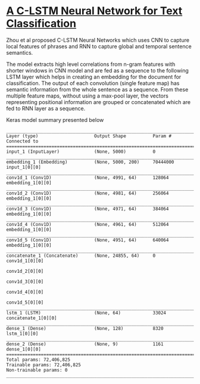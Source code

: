 # [A C-LSTM Neural Network for Text Classification](https://arxiv.org/abs/1511.08630)

Zhou et al proposed C-LSTM Neural Networks which uses CNN to capture local features of phrases and RNN to capture global and temporal sentence semantics.

The model extracts high level correlations from n-gram features with shorter windows in CNN model and are fed as a sequence to the following LSTM layer which helps in creating an embedding for the document for classification. The output of each convolution (single feature map) has semantic information from the whole sentence as a sequence. From these multiple feature maps, without using a max-pool layer, the vectors representing positional information are grouped or concatenated which are fed to RNN layer as a sequence.

Keras model summary presented below

```
____________________________________________________________________________________________________
Layer (type)                     Output Shape          Param #     Connected to
====================================================================================================
input_1 (InputLayer)             (None, 5000)          0
____________________________________________________________________________________________________
embedding_1 (Embedding)          (None, 5000, 200)     70444000    input_1[0][0]
____________________________________________________________________________________________________
conv1d_1 (Conv1D)                (None, 4991, 64)      128064      embedding_1[0][0]
____________________________________________________________________________________________________
conv1d_2 (Conv1D)                (None, 4981, 64)      256064      embedding_1[0][0]
____________________________________________________________________________________________________
conv1d_3 (Conv1D)                (None, 4971, 64)      384064      embedding_1[0][0]
____________________________________________________________________________________________________
conv1d_4 (Conv1D)                (None, 4961, 64)      512064      embedding_1[0][0]
____________________________________________________________________________________________________
conv1d_5 (Conv1D)                (None, 4951, 64)      640064      embedding_1[0][0]
____________________________________________________________________________________________________
concatenate_1 (Concatenate)      (None, 24855, 64)     0           conv1d_1[0][0]
                                                                   conv1d_2[0][0]
                                                                   conv1d_3[0][0]
                                                                   conv1d_4[0][0]
                                                                   conv1d_5[0][0]
____________________________________________________________________________________________________
lstm_1 (LSTM)                    (None, 64)            33024       concatenate_1[0][0]
____________________________________________________________________________________________________
dense_1 (Dense)                  (None, 128)           8320        lstm_1[0][0]
____________________________________________________________________________________________________
dense_2 (Dense)                  (None, 9)             1161        dense_1[0][0]
====================================================================================================
Total params: 72,406,825
Trainable params: 72,406,825
Non-trainable params: 0
____________________________________________________________________________________________________
```
